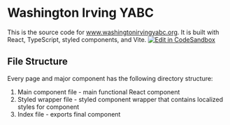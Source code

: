 # Washington Irving YABC
This is the source code for www.washingtonirvingyabc.org. It is built with React, TypeScript, styled components, and Vite.
[![Edit in CodeSandbox](https://assets.codesandbox.io/github/button-edit-lime.svg)](https://codesandbox.io/p/github/kjameer0/yabc-site/main)

## File Structure
Every page and major component has the following directory structure:
1. Main component file - main functional React component
2. Styled wrapper file - styled component wrapper that contains localized styles for component
3. Index file - exports final component






